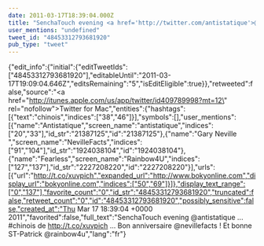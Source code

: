 ```yaml
---
date: 2011-03-17T18:39:04.000Z
title: "SenchaTouch evening <a href='http://twitter.com/antistatique'>@antistatique</a> ... #chinois de http://t.co/xuvpich ... Bon anniversaire <a href='http://twitter.com/nevillefacts'>@nevillefacts</a> ! Et bonne ST-Patrick <a href='http://twitter.com/rainbow4u'>@rainbow4u</a>″"
user_mentions: "undefined"
tweet_id: "48453312793681920"
pub_type: "tweet"
---
```

{"edit_info":{"initial":{"editTweetIds":["48453312793681920"],"editableUntil":"2011-03-17T19:09:04.646Z","editsRemaining":"5","isEditEligible":true}},"retweeted":false,"source":"<a href=\"http://itunes.apple.com/us/app/twitter/id409789998?mt=12\" rel=\"nofollow\">Twitter for Mac</a>","entities":{"hashtags":[{"text":"chinois","indices":["38","46"]}],"symbols":[],"user_mentions":[{"name":"Antistatique","screen_name":"antistatique","indices":["20","33"],"id_str":"21387125","id":"21387125"},{"name":"Gary Neville ","screen_name":"NevilleFacts","indices":["91","104"],"id_str":"1924038104","id":"1924038104"},{"name":"Fearless","screen_name":"Rainbow4U","indices":["127","137"],"id_str":"2227208220","id":"2227208220"}],"urls":[{"url":"http://t.co/xuvpich","expanded_url":"http://www.bokyonline.com","display_url":"bokyonline.com","indices":["50","69"]}]},"display_text_range":["0","137"],"favorite_count":"0","id_str":"48453312793681920","truncated":false,"retweet_count":"0","id":"48453312793681920","possibly_sensitive":false,"created_at":"Thu Mar 17 18:39:04 +0000 2011","favorited":false,"full_text":"SenchaTouch evening @antistatique ... #chinois de http://t.co/xuvpich ... Bon anniversaire @nevillefacts ! Et bonne ST-Patrick @rainbow4u","lang":"fr"}
